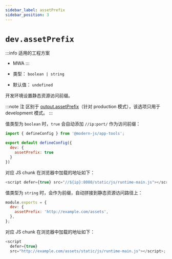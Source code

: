 ```yaml
---
sidebar_label: assetPrefix
sidebar_position: 3
---
```


# `dev.assetPrefix`

:::info 适用的工程方案
* MWA
:::

* 类型： `boolean | string`
* 默认值： `undefined`

开发环境设置静态资源访问前缀。


:::note 注
区别于 [output.assetPrefix](/docs/apis/config/output/asset-prefix)（针对 production 模式），该选项只用于 development 模式。
:::


值类型为 `boolean` 时，`true` 会自动添加 `//ip:port/` 作为访问前缀：


```javascript title="modern.config.js"
import { defineConfig } from '@modern-js/app-tools';

export default defineConfig({
  dev: {
    assetPrefix: true
  }
})
```
对应 JS chunk 在浏览器中加载的地址如下：

```javascript
<script defer={true} src="//${ip}:8080/static/js/runtime-main.js"></script>;
```

值类型为 `string` 时，会作为前缀，自动拼接到静态资源访问路径上：

```javascript
module.exports = {
  dev: {
    assetPrefix: 'http://example.com/assets',
  },
};
```
对应 JS chunk 在浏览器中加载的地址如下：

```javascript
<script
  defer={true}
  src="http://example.com/assets/static/js/runtime-main.js"></script>;
```
